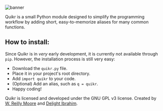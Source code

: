 ![banner](https://zxcvbnm.icu/external/quikr_banner.png "Quikr Banner")

Quikr is a small Python module designed to simplify the programming workflow by adding short, easy-to-memorize aliases for many common functions.

## How to install:
Since Quikr is in _very_ early development, it is currently not available through `pip`. However, the installation process is still very easy:
* Download the `quikr.py` file.
* Place it in your project's root directory.
* Add `import quikr` to your code.
* (Optional) Add an alias, such as `q = quikr`.
* Happy coding!

Quikr is licensed and developed under the GNU GPL v3 license.
Created by [W. Reilly Moore](https://zxcvbnm.icu) and [Delight Ibrahim](https://github.com/IKARMAII).
